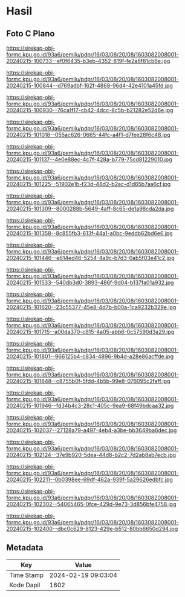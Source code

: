 # Hasil

## Foto C Plano

https://sirekap-obj-formc.kpu.go.id/93a6/pemilu/pdpr/16/03/08/20/08/1603082008001-20240215-100733--ef0f6435-b3eb-4352-819f-fe2a6f81cb6e.jpg

https://sirekap-obj-formc.kpu.go.id/93a6/pemilu/pdpr/16/03/08/20/08/1603082008001-20240215-100844--d769adbf-162f-4868-96d4-42e4101a45fd.jpg

https://sirekap-obj-formc.kpu.go.id/93a6/pemilu/pdpr/16/03/08/20/08/1603082008001-20240215-100930--76ca1f17-cb42-4dcc-8c5b-b21282e52d6e.jpg

https://sirekap-obj-formc.kpu.go.id/93a6/pemilu/pdpr/16/03/08/20/08/1603082008001-20240215-101018--055ac626-0665-44fc-a4f1-d7fee28f6c48.jpg

https://sirekap-obj-formc.kpu.go.id/93a6/pemilu/pdpr/16/03/08/20/08/1603082008001-20240215-101137--4e0e88ec-4c7f-428a-b779-75cd81229010.jpg

https://sirekap-obj-formc.kpu.go.id/93a6/pemilu/pdpr/16/03/08/20/08/1603082008001-20240215-101225--51902e1b-f23d-48d2-b2ac-d1d65b7aa6cf.jpg

https://sirekap-obj-formc.kpu.go.id/93a6/pemilu/pdpr/16/03/08/20/08/1603082008001-20240215-101309--8000288b-5649-4aff-8c65-de1a98cda2da.jpg

https://sirekap-obj-formc.kpu.go.id/93a6/pemilu/pdpr/16/03/08/20/08/1603082008001-20240215-101358--8c855fb3-613f-44a1-a0bc-9eddb62bd6e6.jpg

https://sirekap-obj-formc.kpu.go.id/93a6/pemilu/pdpr/16/03/08/20/08/1603082008001-20240215-101446--e614ed46-5254-4a9c-b7d3-0ab5f03e41c2.jpg

https://sirekap-obj-formc.kpu.go.id/93a6/pemilu/pdpr/16/03/08/20/08/1603082008001-20240215-101533--540db3d0-3893-486f-9d04-b137fa01a932.jpg

https://sirekap-obj-formc.kpu.go.id/93a6/pemilu/pdpr/16/03/08/20/08/1603082008001-20240215-101620--23c55377-45e8-4d7b-b00a-1ca9232b329e.jpg

https://sirekap-obj-formc.kpu.go.id/93a6/pemilu/pdpr/16/03/08/20/08/1603082008001-20240215-101715--a00da370-c815-4a05-abb6-0c57590d3a29.jpg

https://sirekap-obj-formc.kpu.go.id/93a6/pemilu/pdpr/16/03/08/20/08/1603082008001-20240215-101801--966125b4-c834-4896-9b4d-a28e86acffde.jpg

https://sirekap-obj-formc.kpu.go.id/93a6/pemilu/pdpr/16/03/08/20/08/1603082008001-20240215-101848--c8755b0f-5fdd-4b5b-99e8-076095c2faff.jpg

https://sirekap-obj-formc.kpu.go.id/93a6/pemilu/pdpr/16/03/08/20/08/1603082008001-20240215-101946--fd34b4c3-28c1-405c-9ea9-68f49bdcaa32.jpg

https://sirekap-obj-formc.kpu.go.id/93a6/pemilu/pdpr/16/03/08/20/08/1603082008001-20240215-102037--27128a79-a497-4eb4-a3be-bb3649ba6dec.jpg

https://sirekap-obj-formc.kpu.go.id/93a6/pemilu/pdpr/16/03/08/20/08/1603082008001-20240215-102124--37e9b920-5dea-44d8-b2c2-7d2ab8ab7ecb.jpg

https://sirekap-obj-formc.kpu.go.id/93a6/pemilu/pdpr/16/03/08/20/08/1603082008001-20240215-102211--0b0398ee-69df-462a-939f-5a29626edbfc.jpg

https://sirekap-obj-formc.kpu.go.id/93a6/pemilu/pdpr/16/03/08/20/08/1603082008001-20240215-102302--54065465-0fce-429d-9e73-3d856bfe4758.jpg

https://sirekap-obj-formc.kpu.go.id/93a6/pemilu/pdpr/16/03/08/20/08/1603082008001-20240215-102400--dbc0c629-8123-429e-b512-80bb6650d294.jpg


## Metadata

| Key        | Value               |
| ---------- | ------------------- |
| Time Stamp | 2024-02-19 09:03:04 |
| Kode Dapil | 1602                |



